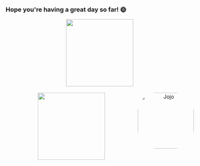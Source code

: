 ### Hope you're having a great day so far! 🌞

<div align="center">
  <a href="https://github.com/JoaoDaviRibeiro">
    <img height="180em" src="https://github-readme-stats.vercel.app/api?username=JoaoDaviRibeiro&show_icons=true&theme=darkclude_all_commits=true&count_private=true"/>
    <br>
    <br>
 <img height="180em" src="https://github-readme-stats.vercel.app/api/top-langs/?username=JoaoDaviRibeiro&layout=compact&langs_count=7&theme=dark"/>
    <img align="right" alt="Jojo" height="150" style="border-radius:50px;" src="https://cdn.discordapp.com/attachments/964892160124157966/1047305949653770260/download20221102210130.png">
</div>

<!--
**JoaoDaviRibeiro/JoaoDaviRibeiro** is a ✨ _special_ ✨ repository because its `README.md` (this file) appears on your GitHub profile.

Here are some ideas to get you started:

- 🔭 I’m currently working on ...
- 🌱 I’m currently learning ...
- 👯 I’m looking to collaborate on ...
- 🤔 I’m looking for help with ...
- 💬 Ask me about ...
- 📫 How to reach me: ...
- 😄 Pronouns: ...
- ⚡ Fun fact: ...
-->
